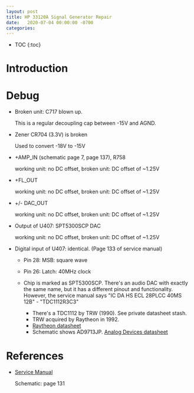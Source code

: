 ```yaml
---
layout: post
title: HP 33120A Signal Generator Repair
date:   2020-07-04 00:00:00 -0700
categories:
---
```


* TOC
{:toc}

# Introduction

# Debug

* Broken unit: C717 blown up.

    This is a regular decoupling cap between -15V and AGND.

* Zener CR704 (3.3V) is broken

    Used to convert -18V to -15V

* +AMP_IN (schematic page 7, page 137), R758

    working unit: no DC offset, broken unit: DC offset of ~1.25V

* +FL_OUT

    working unit: no DC offset, broken unit: DC offset of ~1.25V

* +/- DAC_OUT

    working unit: no DC offset, broken unit: DC offset of ~1.25V

* Output of U407: SPT5300SCP DAC

    working unit: no DC offset, broken unit: DC offset of ~1.25V

* Digital input of U407: identical. (Page 133 of service manual)

    * Pin 28: MSB: square wave
    * Pin 26: Latch: 40MHz clock

    * Chip is marked as SPT5300SCP. There's an audio DAC with exactly the same
      name, but it has a different pinout and functionality. However, the 
      service manual says "IC DA HS ECL 28PLCC 40MS 12B" - "TDC1112R3C3"

        * There's a TDC1112 by TRW (1990). See private datasheet stash.
        * TRW acquired by Raytheon in 1992.
        * [Raytheon datasheet](https://datasheetspdf.com/pdf/545046/Raytheon/TDC1112/1)
        * Schematic shows AD9713JP. [Analog Devices datasheet](https://www.analog.com/media/en/technical-documentation/obsolete-data-sheets/254851525AD9713.pdf)



# References

* [Service Manual](http://web.mit.edu/8.13/8.13d/manuals/agilent-33120A-function-generator-service-guide-140pages.pdf)

    Schematic: page 131
